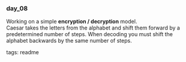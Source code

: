 ### day_08

Working on a simple **encryption / decryption** model.  
Caesar takes the letters from the alphabet and shift them forward by a predetermined number of steps.
When decoding you must shift the alphabet backwards by the same number of steps.

tags: readme